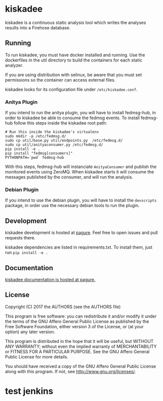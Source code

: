 # kiskadee

kiskadee is a continuous static analysis tool which writes the analyses results
into a Firehose database.

## Running

To run kiskadee, you must have docker installed and running. Use the
dockerfiles in the util directory to build the containers for each static
analyzer.

If you are using distribution with selinux, be aware that you must set
permissions so the container can access external files.

kiskadee looks for its configuration file under `/etc/kiskadee.conf`.

### Anitya Plugin
If you intend to run the anitya plugin, you will have to install fedmsg-hub,
in order to kiskadee be able to consume the fedmsg events.
To install fedmsg-hub follow this steps inside the kiskadee root path:

    # Run this inside the kiskadee's virtualenv
    sudo mkdir -p /etc/fedmsg.d/
    sudo cp util/base.py util/endpoints.py  /etc/fedmsg.d/
    sudo cp util/anityaconsumer.py /etc/fedmsg.d/
    pip install -e .
    pip install "fedmsg[consumers]"
    PYTHONPATH=`pwd` fedmsg-hub

With this steps, fedmsg-hub will instanciate `AnityaConsumer` and publish
the monitored events using ZeroMQ. When kiskadee starts it will consume
the messages published by the consumer, and will run the analysis.

### Debian Plugin
If you intend to use the debian plugin, you will have to install the
`devscripts` package, in order use the necessary debian tools to run the
plugin.

## Development

kiskadee development is hosted at [pagure](https://pagure.io/kiskadee). Feel
free to open issues and pull requests there.

kiskadee dependencies are listed in requirements.txt. To install them, just run
`pip install -e .`

## Documentation

[kiskadee documentation is hosted at pagure.](docs.pagure.org/kiskadee)

## License

Copyright (C) 2017 the AUTHORS (see the AUTHORS file)

This program is free software: you can redistribute it and/or modify
it under the terms of the GNU Affero General Public License as
published by the Free Software Foundation, either version 3 of the
License, or (at your option) any later version.

This program is distributed in the hope that it will be useful,
but WITHOUT ANY WARRANTY; without even the implied warranty of
MERCHANTABILITY or FITNESS FOR A PARTICULAR PURPOSE.  See the
GNU Affero General Public License for more details.

You should have received a copy of the GNU Affero General Public License
along with this program.  If not, see <http://www.gnu.org/licenses/>.

# test jenkins
